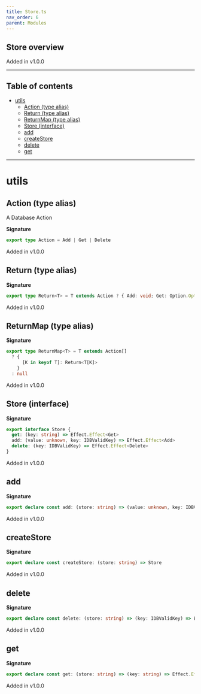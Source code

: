 ```yaml
---
title: Store.ts
nav_order: 6
parent: Modules
---
```


## Store overview

Added in v1.0.0

---

<h2 class="text-delta">Table of contents</h2>

- [utils](#utils)
  - [Action (type alias)](#action-type-alias)
  - [Return (type alias)](#return-type-alias)
  - [ReturnMap (type alias)](#returnmap-type-alias)
  - [Store (interface)](#store-interface)
  - [add](#add)
  - [createStore](#createstore)
  - [delete](#delete)
  - [get](#get)

---

# utils

## Action (type alias)

A Database Action

**Signature**

```ts
export type Action = Add | Get | Delete
```

Added in v1.0.0

## Return (type alias)

**Signature**

```ts
export type Return<T> = T extends Action ? { Add: void; Get: Option.Option<unknown>; Delete: void }[T["_op"]] : never
```

Added in v1.0.0

## ReturnMap (type alias)

**Signature**

```ts
export type ReturnMap<T> = T extends Action[]
  ? {
      [K in keyof T]: Return<T[K]>
    }
  : null
```

Added in v1.0.0

## Store (interface)

**Signature**

```ts
export interface Store {
  get: (key: string) => Effect.Effect<Get>
  add: (value: unknown, key: IDBValidKey) => Effect.Effect<Add>
  delete: (key: IDBValidKey) => Effect.Effect<Delete>
}
```

Added in v1.0.0

## add

**Signature**

```ts
export declare const add: (store: string) => (value: unknown, key: IDBValidKey) => Effect.Effect<Add>
```

Added in v1.0.0

## createStore

**Signature**

```ts
export declare const createStore: (store: string) => Store
```

Added in v1.0.0

## delete

**Signature**

```ts
export declare const delete: (store: string) => (key: IDBValidKey) => Effect.Effect<Delete, never, never>
```

Added in v1.0.0

## get

**Signature**

```ts
export declare const get: (store: string) => (key: string) => Effect.Effect<Get, never, never>
```

Added in v1.0.0
